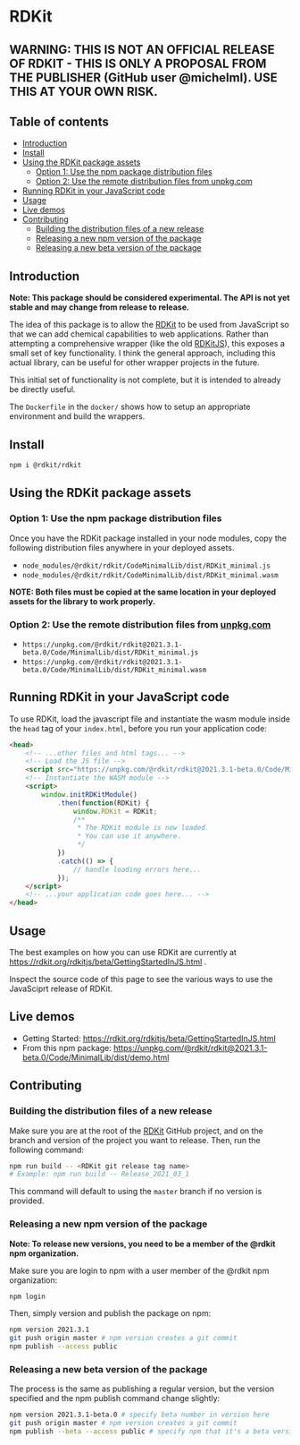 # RDKit

## **WARNING: THIS IS NOT AN OFFICIAL RELEASE OF RDKIT - THIS IS ONLY A PROPOSAL FROM THE PUBLISHER (GitHub user @michelml). USE THIS AT YOUR OWN RISK.**

## Table of contents

  - [Introduction](#introduction)
  - [Install](#install)
  - [Using the RDKit package assets](#using-the-rdkit-package-assets)
    - [Option 1: Use the npm package distribution files](#option-1-use-the-npm-package-distribution-files)
    - [Option 2: Use the remote distribution files from unpkg.com](#option-2-use-the-remote-distribution-files-from-unpkgcom)
  - [Running RDKit in your JavaScript code](#running-rdkit-in-your-javascript-code)
  - [Usage](#usage)
  - [Live demos](#live-demos)
  - [Contributing](#contributing)
    - [Building the distribution files of a new release](#building-the-distribution-files-of-a-new-release)
    - [Releasing a new npm version of the package](#releasing-a-new-npm-version-of-the-package)
    - [Releasing a new beta version of the package](#releasing-a-new-beta-version-of-the-package)

## Introduction

**Note:  This package should be considered experimental. The API is not yet stable and may change from release to release.**

The idea of this package is to allow the [RDKit](https://github.com/rdkit/rdkit) to be used from JavaScript so that we can add chemical capabilities to web applications.
Rather than attempting a comprehensive wrapper (like the old [RDKitJS](https://github.com/rdkit/RDKitjs)), this exposes a small set of key functionality. I think the general approach, including this actual library, can be useful for other wrapper projects in the future.

This initial set of functionality is not complete, but it is intended to already be directly useful.

The `Dockerfile` in the `docker/` shows how to setup an appropriate environment and build the wrappers.

## Install

```bash
npm i @rdkit/rdkit
```  

## Using the RDKit package assets

### Option 1: Use the npm package distribution files

Once you have the RDKit package installed in your node modules, copy the following distribution files anywhere in your deployed assets.

- `node_modules/@rdkit/rdkit/CodeMinimalLib/dist/RDKit_minimal.js`
- `node_modules/@rdkit/rdkit/CodeMinimalLib/dist/RDKit_minimal.wasm`

**NOTE: Both files must be copied at the same location in your deployed assets for the library to work properly.**

### Option 2: Use the remote distribution files from [unpkg.com](https://unpkg.com/)

- `https://unpkg.com/@rdkit/rdkit@2021.3.1-beta.0/Code/MinimalLib/dist/RDKit_minimal.js`
- `https://unpkg.com/@rdkit/rdkit@2021.3.1-beta.0/Code/MinimalLib/dist/RDKit_minimal.wasm`


## Running RDKit in your JavaScript code

To use RDKit, load the javascript file and instantiate the wasm module inside the `head` tag of your `index.html`, before you run your application code:

```html
<head>
    <!-- ...other files and html tags... -->
    <!-- Load the JS file -->
    <script src="https://unpkg.com/@rdkit/rdkit@2021.3.1-beta.0/Code/MinimalLib/dist/RDKit_minimal.js"></script>
    <!-- Instantiate the WASM module -->
    <script>
        window.initRDKitModule()
            .then(function(RDKit) {
                window.RDKit = RDKit;
                /**
                 * The RDKit module is now loaded.
                 * You can use it anywhere.
                 */
            })
            .catch(() => {
                // handle loading errors here...
            });
    </script>
    <!-- ...your application code goes here... -->
</head>

```

## Usage

The best examples on how you can use RDKit are currently at https://rdkit.org/rdkitjs/beta/GettingStartedInJS.html .

Inspect the source code of this page to see the various ways to use the JavaSciprt release of RDKit.

## Live demos

- Getting Started: https://rdkit.org/rdkitjs/beta/GettingStartedInJS.html
- From this npm package: https://unpkg.com/@rdkit/rdkit@2021.3.1-beta.0/Code/MinimalLib/dist/demo.html

## Contributing

### Building the distribution files of a new release

Make sure you are at the root of the [RDKit](https://github.com/rdkit/rdkit) GitHub project, and on the branch and version of the project you want to release. Then, run the following command:

```bash
npm run build -- <RDKit git release tag name>
# Example: npm run build -- Release_2021_03_1
```  

This command will default to using the `master` branch if no version is provided.

### Releasing a new npm version of the package

**Note: To release new versions, you need to be a member of the @rdkit npm organization.**

Make sure you are login to npm with a user member of the @rdkit npm organization:

```bash
npm login
```

Then, simply version and publish the package on npm:

```bash
npm version 2021.3.1
git push origin master # npm version creates a git commit
npm publish --access public
```

### Releasing a new beta version of the package

The process is the same as publishing a regular version, but the version specified and the npm publish command change slightly:

```bash
npm version 2021.3.1-beta.0 # specify beta number in version here
git push origin master # npm version creates a git commit
npm publish --beta --access public # specify npm that it's a beta version
```
